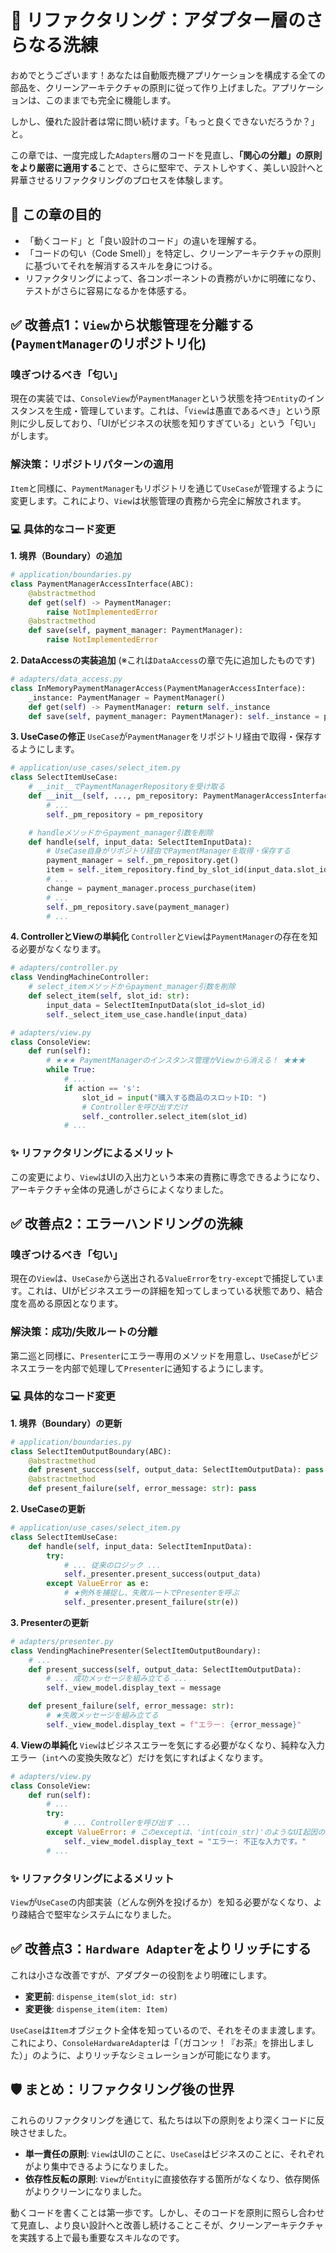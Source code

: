 # 🔧 リファクタリング：アダプター層のさらなる洗練

おめでとうございます！あなたは自動販売機アプリケーションを構成する全ての部品を、クリーンアーキテクチャの原則に従って作り上げました。アプリケーションは、このままでも完全に機能します。

しかし、優れた設計者は常に問い続けます。「もっと良くできないだろうか？」と。

この章では、一度完成した`Adapters`層のコードを見直し、**「関心の分離」の原則をより厳密に適用する**ことで、さらに堅牢で、テストしやすく、美しい設計へと昇華させるリファクタリングのプロセスを体験します。

## 🎯 この章の目的

  * 「動くコード」と「良い設計のコード」の違いを理解する。
  * 「コードの匂い（Code Smell）」を特定し、クリーンアーキテクチャの原則に基づいてそれを解消するスキルを身につける。
  * リファクタリングによって、各コンポーネントの責務がいかに明確になり、テストがさらに容易になるかを体感する。

## ✅ 改善点1：`View`から状態管理を分離する (`PaymentManager`のリポジトリ化)

### 嗅ぎつけるべき「匂い」

現在の実装では、`ConsoleView`が`PaymentManager`という状態を持つ`Entity`のインスタンスを生成・管理しています。これは、「`View`は愚直であるべき」という原則に少し反しており、「UIがビジネスの状態を知りすぎている」という「匂い」がします。

### 解決策：リポジトリパターンの適用

`Item`と同様に、`PaymentManager`もリポジトリを通じて`UseCase`が管理するように変更します。これにより、`View`は状態管理の責務から完全に解放されます。

### 💻 具体的なコード変更

**1. 境界（Boundary）の追加**

```python
# application/boundaries.py
class PaymentManagerAccessInterface(ABC):
    @abstractmethod
    def get(self) -> PaymentManager:
        raise NotImplementedError
    @abstractmethod
    def save(self, payment_manager: PaymentManager):
        raise NotImplementedError
```

**2. DataAccessの実装追加**
(※これは`DataAccess`の章で先に追加したものです)

```python
# adapters/data_access.py
class InMemoryPaymentManagerAccess(PaymentManagerAccessInterface):
    _instance: PaymentManager = PaymentManager()
    def get(self) -> PaymentManager: return self._instance
    def save(self, payment_manager: PaymentManager): self._instance = payment_manager
```

**3. UseCaseの修正**
`UseCase`が`PaymentManager`をリポジトリ経由で取得・保存するようにします。

```python
# application/use_cases/select_item.py
class SelectItemUseCase:
    # __init__でPaymentManagerRepositoryを受け取る
    def __init__(self, ..., pm_repository: PaymentManagerAccessInterface):
        # ...
        self._pm_repository = pm_repository

    # handleメソッドからpayment_manager引数を削除
    def handle(self, input_data: SelectItemInputData):
        # UseCase自身がリポジトリ経由でPaymentManagerを取得・保存する
        payment_manager = self._pm_repository.get()
        item = self._item_repository.find_by_slot_id(input_data.slot_id)
        # ...
        change = payment_manager.process_purchase(item)
        # ...
        self._pm_repository.save(payment_manager)
        # ...
```

**4. ControllerとViewの単純化**
`Controller`と`View`は`PaymentManager`の存在を知る必要がなくなります。

```python
# adapters/controller.py
class VendingMachineController:
    # select_itemメソッドからpayment_manager引数を削除
    def select_item(self, slot_id: str):
        input_data = SelectItemInputData(slot_id=slot_id)
        self._select_item_use_case.handle(input_data)

# adapters/view.py
class ConsoleView:
    def run(self):
        # ★★★ PaymentManagerのインスタンス管理がViewから消える！ ★★★
        while True:
            # ...
            if action == 's':
                slot_id = input("購入する商品のスロットID: ")
                # Controllerを呼び出すだけ
                self._controller.select_item(slot_id)
            # ...
```

### ✨ リファクタリングによるメリット

この変更により、`View`はUIの入出力という本来の責務に専念できるようになり、アーキテクチャ全体の見通しがさらによくなりました。

## ✅ 改善点2：エラーハンドリングの洗練

### 嗅ぎつけるべき「匂い」

現在の`View`は、`UseCase`から送出される`ValueError`を`try-except`で捕捉しています。これは、UIがビジネスエラーの詳細を知ってしまっている状態であり、結合度を高める原因となります。

### 解決策：成功/失敗ルートの分離

第二巡と同様に、`Presenter`にエラー専用のメソッドを用意し、`UseCase`がビジネスエラーを内部で処理して`Presenter`に通知するようにします。

### 💻 具体的なコード変更

**1. 境界（Boundary）の更新**

```python
# application/boundaries.py
class SelectItemOutputBoundary(ABC):
    @abstractmethod
    def present_success(self, output_data: SelectItemOutputData): pass
    @abstractmethod
    def present_failure(self, error_message: str): pass
```

**2. UseCaseの更新**

```python
# application/use_cases/select_item.py
class SelectItemUseCase:
    def handle(self, input_data: SelectItemInputData):
        try:
            # ... 従来のロジック ...
            self._presenter.present_success(output_data)
        except ValueError as e:
            # ★例外を捕捉し、失敗ルートでPresenterを呼ぶ
            self._presenter.present_failure(str(e))
```

**3. Presenterの更新**

```python
# adapters/presenter.py
class VendingMachinePresenter(SelectItemOutputBoundary):
    # ...
    def present_success(self, output_data: SelectItemOutputData):
        # ... 成功メッセージを組み立てる ...
        self._view_model.display_text = message

    def present_failure(self, error_message: str):
        # ★失敗メッセージを組み立てる
        self._view_model.display_text = f"エラー: {error_message}"
```

**4. Viewの単純化**
`View`はビジネスエラーを気にする必要がなくなり、純粋な入力エラー（`int`への変換失敗など）だけを気にすればよくなります。

```python
# adapters/view.py
class ConsoleView:
    def run(self):
        # ...
        try:
            # ... Controllerを呼び出す ...
        except ValueError: # このexceptは、'int(coin_str)'のようなUI起因のエラーのみを捕捉
            self._view_model.display_text = "エラー: 不正な入力です。"
        # ...
```

### ✨ リファクタリングによるメリット

`View`が`UseCase`の内部実装（どんな例外を投げるか）を知る必要がなくなり、より疎結合で堅牢なシステムになりました。

## ✅ 改善点3：`Hardware Adapter`をよりリッチにする

これは小さな改善ですが、アダプターの役割をより明確にします。

  * **変更前**: `dispense_item(slot_id: str)`
  * **変更後**: `dispense_item(item: Item)`

`UseCase`は`Item`オブジェクト全体を知っているので、それをそのまま渡します。これにより、`ConsoleHardwareAdapter`は「（ガコンッ！『お茶』を排出しました）」のように、よりリッチなシミュレーションが可能になります。

## 🛡️ まとめ：リファクタリング後の世界

これらのリファクタリングを通じて、私たちは以下の原則をより深くコードに反映させました。

  * **単一責任の原則**: `View`はUIのことに、`UseCase`はビジネスのことに、それぞれがより集中できるようになりました。
  * **依存性反転の原則**: `View`が`Entity`に直接依存する箇所がなくなり、依存関係がよりクリーンになりました。

動くコードを書くことは第一歩です。しかし、そのコードを原則に照らし合わせて見直し、より良い設計へと改善し続けることこそが、クリーンアーキテクチャを実践する上で最も重要なスキルなのです。